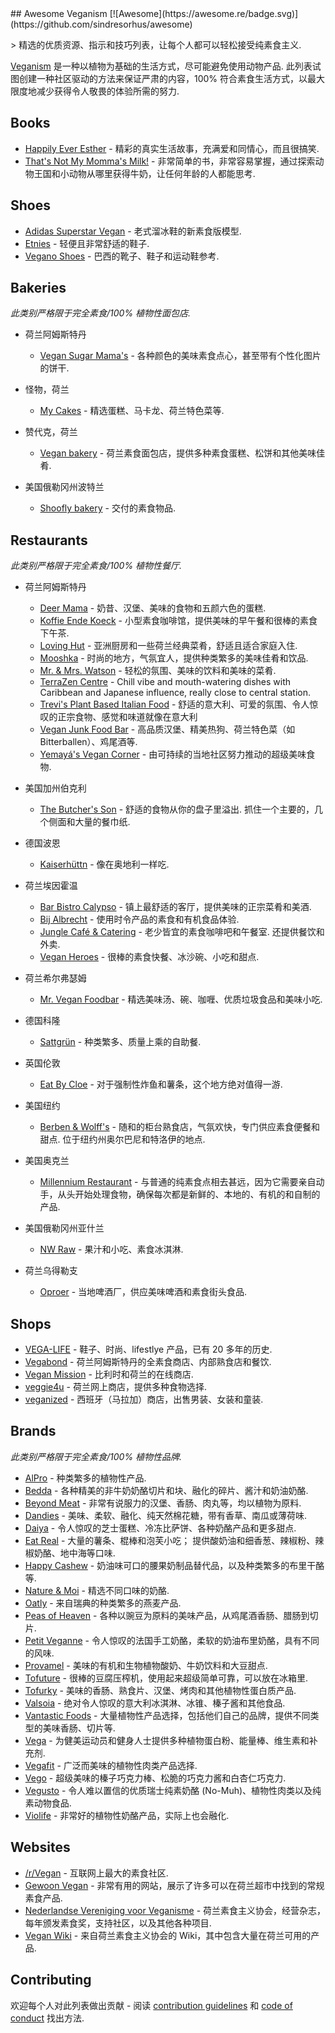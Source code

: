 <div class="github-widget" data-repo="sdassow/awesome-veganism"></div>
<script async src="https://pagead2.googlesyndication.com/pagead/js/adsbygoogle.js"></script><ins class="adsbygoogle" style="display:block" data-ad-client="ca-pub-6890694312814945" data-ad-slot="5473692530" data-ad-format="auto"  data-full-width-responsive="true"></ins><script>(adsbygoogle = window.adsbygoogle || []).push({});</script>
## Awesome Veganism [![Awesome](https://awesome.re/badge.svg)](https://github.com/sindresorhus/awesome)

&gt; 精选的优质资源、指示和技巧列表，让每个人都可以轻松接受纯素食主义.

[Veganism](https://en.wikipedia.org/wiki/Veganism) 是一种以植物为基础的生活方式，尽可能避免使用动物产品.
此列表试图创建一种社区驱动的方法来保证严肃的内容，100% 符合素食生活方式，以最大限度地减少获得令人敬畏的体验所需的努力.



## Books

- [Happily Ever Esther](https://www.grandcentralpublishing.com/titles/steve-jenkins/happily-ever-esther/9781538728123/) - 精彩的真实生活故事，充满爱和同情心，而且很搞笑.
- [That's Not My Momma's Milk!](https://veganpublishers.com/multimedia-archive/thats-not-my-mommas-milk/) - 非常简单的书，非常容易掌握，通过探索动物王国和小动物从哪里获得牛奶，让任何年龄的人都能思考.

## Shoes

- [Adidas Superstar Vegan](https://www.adidas.com/us/superstar-vegan-shoes/FW2295.html) - 老式溜冰鞋的新素食版模型.
- [Etnies](https://www.etnies.com/us/collections/vegan/) - 轻便且非常舒适的鞋子.
- [Vegano Shoes](https://www.veganoshoes.com.br/) - 巴西的靴子、鞋子和运动鞋参考.

## Bakeries

*此类别严格限于完全素食/100% 植物性面包店.*

- 荷兰阿姆斯特丹
  - [Vegan Sugar Mama's](https://vegansugarmamas.nl/) - 各种颜色的美味素食点心，甚至带有个性化图片的饼干.

- 怪物，荷兰
  - [My Cakes](https://macarononline-nl.mijndomeinwebwinkel.nl/) - 精选蛋糕、马卡龙、荷兰特色菜等.

- 赞代克，荷兰
  - [Vegan bakery](https://www.veganbakery.nl/) - 荷兰素食面包店，提供多种素食蛋糕、松饼和其他美味佳肴.
  
- 美国俄勒冈州波特兰
  - [Shoofly bakery](https://www.shooflyveganbakery.com/) - 交付的素食物品.

## Restaurants

*此类别严格限于完全素食/100% 植物性餐厅.*

- 荷兰阿姆斯特丹
  - [Deer Mama](https://deermama.nl/) - 奶昔、汉堡、美味的食物和五颜六色的蛋糕.
  - [Koffie Ende Koeck](https://koffieendekoeck.nl/) - 小型素食咖啡馆，提供美味的早午餐和很棒的素食下午茶.
  - [Loving Hut](https://www.facebook.com/lovinghutamsterdam) - 亚洲厨房和一些荷兰经典菜肴，舒适且适合家庭入住.
  - [Mooshka](https://www.mooshka.nl/) - 时尚的地方，气氛宜人，提供种类繁多的美味佳肴和饮品.
  - [Mr. & Mrs. Watson](https://watsonsfood.com/) - 轻松的氛围、美味的饮料和美味的菜肴.
  - [TerraZen Centre](http://terrazencentre.com/) - Chill vibe and mouth-watering dishes with Caribbean and Japanese influence, really close to central station.
  - [Trevi's Plant Based Italian Food](https://www.trevisamsterdam.nl/) - 舒适的意大利、可爱的氛围、令人惊叹的正宗食物、感觉和味道就像在意大利
  - [Vegan Junk Food Bar](https://www.veganjunkfoodbar.com/) - 高品质汉堡、精美热狗、荷兰特色菜（如 Bitterballen）、鸡尾酒等.
  - [Yemayá's Vegan Corner](https://yemaya.estate/) - 由可持续的当地社区努力推动的超级美味食物.

- 美国加州伯克利
  - [The Butcher's Son](https://www.thebutchersveganson.com/)  - 舒适的食物从你的盘子里溢出. 抓住一个主要的，几个侧面和大量的餐巾纸.
  
- 德国波恩
  - [Kaiserhüttn](https://kaiserhuettn.com/) - 像在奥地利一样吃.
   
- 荷兰埃因霍温
  - [Bar Bistro Calypso](https://www.bistrocalypso.nl/) - 镇上最舒适的客厅，提供美味的正宗菜肴和美酒.
  - [Bij Albrecht](https://www.bijalbrecht.nl/) - 使用时令产品的素食和有机食品体验.
  - [Jungle Café & Catering](https://www.junglecafecatering.nl)  - 老少皆宜的素食咖啡吧和午餐室. 还提供餐饮和外卖.
  - [Vegan Heroes](https://veganheroes.nl/) - 很棒的素食快餐、冰沙碗、小吃和甜点.

- 荷兰希尔弗瑟姆
  - [Mr. Vegan Foodbar](https://www.mrveganfoodbar.nl/) - 精选美味汤、碗、咖喱、优质垃圾食品和美味小吃.

- 德国科隆
  - [Sattgrün](https://www.sattgruen.com/) - 种类繁多、质量上乘的自助餐.

- 英国伦敦
  - [Eat By Cloe](https://eatbychloe.com/) - 对于强制性炸鱼和薯条，这个地方绝对值得一游.

- 美国纽约
  - [Berben & Wolff's](https://berbenandwolffs.com/)  - 随和的柜台熟食店，气氛欢快，专门供应素食便餐和甜点. 位于纽约州奥尔巴尼和特洛伊的地点. 
  
- 美国奥克兰
  - [Millennium Restaurant](https://www.millenniumrestaurant.com/) - 与普通的纯素食点相去甚远，因为它需要亲自动手，从头开始处理食物，确保每次都是新鲜的、本地的、有机的和自制的产品.
  
- 美国俄勒冈州亚什兰
  - [NW Raw](https://nwraw.com/) - 果汁和小吃、素食冰淇淋.
 
- 荷兰乌得勒支
  - [Oproer](https://www.oproerbrouwerij.nl/) - 当地啤酒厂，供应美味啤酒和素食街头食品.

## Shops

- [VEGA-LIFE](https://www.vega-life.nl/) - 鞋子、时尚、lifestlye 产品，已有 20 多年的历史.
- [Vegabond](https://vegabond.nl/) - 荷兰阿姆斯特丹的全素食商店、内部熟食店和餐饮.
- [Vegan Mission](https://www.veganmission.nl/) - 比利时和荷兰的在线商店.
- [veggie4u](https://webshop.veggie4u.nl/) - 荷兰网上商店，提供多种食物选择.
- [veganized](https://www.veganized.es/gb/) - 西班牙（马拉加）商店，出售男装、女装和童装.

## Brands

*此类别严格限于完全素食/100% 植物性品牌.*

- [AlPro](https://www.alpro.com/nl/) - 种类繁多的植物性产品.
- [Bedda](https://bedda-world.com/) - 各种精美的非牛奶奶酪切片和块、融化的碎片、酱汁和奶油奶酪.
- [Beyond Meat](https://www.beyondmeat.com/) - 非常有说服力的汉堡、香肠、肉丸等，均以植物为原料.
- [Dandies](https://dandies.com/) - 美味、柔软、融化、纯天然棉花糖，带有香草、南瓜或薄荷味.
- [Daiya](https://daiyafoods.com/) - 令人惊叹的芝士蛋糕、冷冻比萨饼、各种奶酪产品和更多甜点.
- [Eat Real](https://www.eatreal.co.uk/)  - 大量的薯条、棍棒和泡芙小吃； 提供酸奶油和细香葱、辣椒粉、辣椒奶酪、地中海等口味.
- [Happy Cashew](https://happy-cheeze.com/) - 奶油味可口的腰果奶制品替代品，以及种类繁多的布里干酪等.
- [Nature & Moi](http://www.nature-moi.fr/) - 精选不同口味的奶酪.
- [Oatly](https://www.oatly.com/int/) - 来自瑞典的种类繁多的燕麦产品.
- [Peas of Heaven](https://peasofheaven.com/) - 各种以豌豆为原料的美味产品，从鸡尾酒香肠、腊肠到切片.
- [Petit Veganne](https://petit-veganne.com/) - 令人惊叹的法国手工奶酪，柔软的奶油布里奶酪，具有不同的风味.
- [Provamel](https://www.provamel.com/) - 美味的有机和生物植物酸奶、牛奶饮料和大豆甜点.
- [Tofuture](https://www.tofuture.com/) - 很棒的豆腐压榨机，使用起来超级简单可靠，可以放在冰箱里.
- [Tofurky](https://tofurky.com/) - 美味的香肠、熟食片、汉堡、烤肉和其他植物性蛋白质产品.
- [Valsoia](https://www.valsoia.it/) - 绝对令人惊叹的意大利冰淇淋、冰锥、榛子酱和其他食品.
- [Vantastic Foods](https://www.vantastic-foods.com/) - 大量植物性产品选择，包括他们自己的品牌，提供不同类型的美味香肠、切片等.
- [Vega](https://myvega.com/) - 为健美运动员和健身人士提供多种植物蛋白粉、能量棒、维生素和补充剂.
- [Vegafit](https://vegafit.com/) - 广泛而美味的植物性肉类产品选择.
- [Vego](http://www.vego-chocolate.com/) - 超级美味的榛子巧克力棒、松脆的巧克力酱和白杏仁巧克力.
- [Vegusto](https://www.vegusto.ch/) - 令人难以置信的优质瑞士纯素奶酪 (No-Muh)、植物性肉类以及纯素动物食品.
- [Violife](https://violifefoods.com/) - 非常好的植物性奶酪产品，实际上也会融化.

## Websites

- [/r/Vegan](https://www.reddit.com/r/vegan/) - 互联网上最大的素食社区.
- [Gewoon Vegan](https://gewoonvegan.nl/) - 非常有用的网站，展示了许多可以在荷兰超市中找到的常规素食产品.
- [Nederlandse Vereniging voor Veganisme](https://www.veganisme.org/) - 荷兰素食主义协会，经营杂志，每年颁发素食奖，支持社区，以及其他各种项目.
- [Vegan Wiki](https://veganwiki.nl/) - 来自荷兰素食主义协会的 Wiki，其中包含大量在荷兰可用的产品.

## Contributing

欢迎每个人对此列表做出贡献 - 阅读 [contribution guidelines](https://github.com/sdassow/awesome-veganism/blob/master/CONTRIBUTING.md) 和 [code of conduct](https://github.com/sdassow/awesome-veganism/blob/master/CODE_OF_CONDUCT.md) 找出方法.
